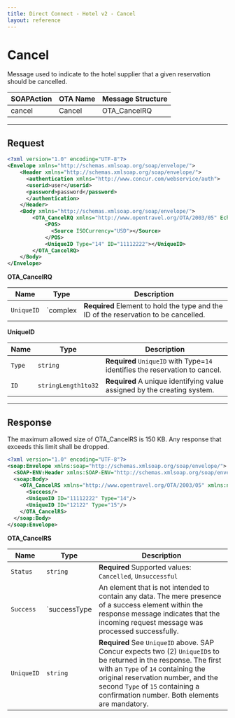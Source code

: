 ```yaml
---
title: Direct Connect - Hotel v2 - Cancel
layout: reference
---
```


# Cancel

Message used to indicate to the hotel supplier that a given reservation should be cancelled.

|SOAPAction|OTA Name|Message Structure|
|------------|----------|-------------------|
|cancel|Cancel|OTA_CancelRQ|

---

## Request

```xml
<?xml version="1.0" encoding="UTF-8"?>
<Envelope xmlns="http://schemas.xmlsoap.org/soap/envelope/">
    <Header xmlns="http://schemas.xmlsoap.org/soap/envelope/">
      <authentication xmlns="http://www.concur.com/webservice/auth">
      <userid>user</userid>
      <password>password</password>
      </authentication>
    </Header>
    <Body xmlns="http://schemas.xmlsoap.org/soap/envelope/">
        <OTA_CancelRQ xmlns="http://www.opentravel.org/OTA/2003/05" EchoToken="test_request_id" Version="3" PrimaryLangID="en" AltLangID="en">
            <POS>
              <Source ISOCurrency="USD"></Source>
            </POS>
            <UniqueID Type="14" ID="11112222"></UniqueID>
        </OTA_CancelRQ>
    </Body>
</Envelope>
```


**OTA_CancelRQ**

|Name|Type|Description|
|---------|------------|-------------|
|`UniqueID`|`complex|**Required** Element to hold the type and the ID of the reservation to be cancelled.|

**UniqueID**

|Name|Type|Description|
|---------|------------|-------------|
|`Type`|`string`|**Required** `UniqueID` with Type=`14` identifies the reservation to cancel.|
|`ID`|`stringLength1to32`|**Required** A unique identifying value assigned by the creating system.|

---

## Response

The maximum allowed size of OTA_CancelRS is 150 KB. Any response that exceeds this limit shall be dropped.

```xml
<?xml version="1.0" encoding="UTF-8"?>
<soap:Envelope xmlns:soap="http://schemas.xmlsoap.org/soap/envelope/">
  <SOAP-ENV:Header xmlns:SOAP-ENV="http://schemas.xmlsoap.org/soap/envelope/"/>
  <soap:Body>
    <OTA_CancelRS xmlns="http://www.opentravel.org/OTA/2003/05" xmlns:ns2="http://www.concur.com/webservice/auth" Status="Cancelled">
      <Success/>
      <UniqueID ID="11112222" Type="14"/>
      <UniqueID ID="12122" Type="15"/>
    </OTA_CancelRS>
  </soap:Body>
</soap:Envelope>
```

**OTA_CancelRS**

|Name|Type|Description|
|---------|------------|-------------|
|`Status`|`string`|**Required** Supported values: `Cancelled`, `Unsuccessful`|
|`Success`|`successType|An element that is not intended to contain any data. The mere presence of a success element within the response message indicates that the incoming request message was processed successfully.|
|`UniqueID`|`string`|**Required** See `UniqueID` above. SAP Concur expects two (2) `UniqueID`s to be returned in the response. The first with an `Type` of `14` containing the original reservation number, and the second `Type` of `15` containing a confirmation number. Both elements are mandatory.|
